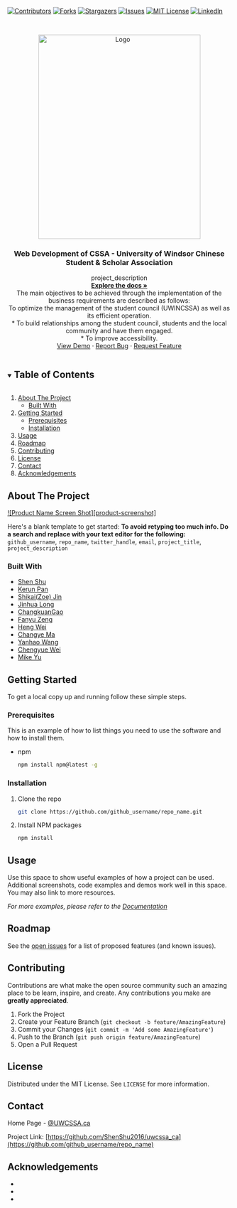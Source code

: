 <!--
*** Thanks for checking out the Best-README-Template. If you have a suggestion
*** that would make this better, please fork the repo and create a pull request
*** or simply open an issue with the tag "enhancement".
*** Thanks again! Now go create something AMAZING! :D
***
***
***
*** To avoid retyping too much info. Do a search and replace for the following:
*** github_username, repo_name, twitter_handle, email, project_title, project_description
-->



<!-- PROJECT SHIELDS -->
<!--
*** I'm using markdown "reference style" links for readability.
*** Reference links are enclosed in brackets [ ] instead of parentheses ( ).
*** See the bottom of this document for the declaration of the reference variables
*** for contributors-url, forks-url, etc. This is an optional, concise syntax you may use.
*** https://www.markdownguide.org/basic-syntax/#reference-style-links
-->
[![Contributors][contributors-shield]][contributors-url]
[![Forks][forks-shield]][forks-url]
[![Stargazers][stars-shield]][stars-url]
[![Issues][issues-shield]][issues-url]
[![MIT License][license-shield]][license-url]
[![LinkedIn][linkedin-shield]][linkedin-url]



<!-- PROJECT LOGO -->
<br />
<p align="center">
  <a href="https://github.com/github_username/repo_name">
    <img src="https://user-images.githubusercontent.com/21266146/127352310-1b20acac-c326-421d-8fd0-0c7e94f484e3.PNG" alt="Logo" width="365" height="460">
    
  </a>
  
  
  <h3 align="center">Web Development of CSSA - University of Windsor Chinese Student & Scholar Association</h3>

  <p align="center">
    project_description
    <br />
    <a href="https://github.com/ShenShu2016/uwcssa_ca"><strong>Explore the docs »</strong></a>
    <br />
  <a>The main objectives to be achieved through the implementation of the business requirements are described as follows:</a>
  <br/>
  <a>To optimize the management of the student council (UWINCSSA) as well as its efficient operation. </a>
  <br/>
  <a>* To build relationships among the student council, students and the local community and have them engaged.</a>
  <br/>
  <a>* To improve accessibility.</a>
  <br/>
    <a href="https://uwcssa.ca">View Demo</a>
    ·
    <a href="https://github.com/ShenShu2016/uwcssa_ca/issues">Report Bug</a>
    ·
    <a href="https://github.com/ShenShu2016/uwcssa_ca/issues">Request Feature</a>
  </p>
</p>



<!-- TABLE OF CONTENTS -->
<details open="open">
  <summary><h2 style="display: inline-block">Table of Contents</h2></summary>
  <ol>
    <li>
      <a href="#about-the-project">About The Project</a>
      <ul>
        <li><a href="#built-with">Built With</a></li>
      </ul>
    </li>
    <li>
      <a href="#getting-started">Getting Started</a>
      <ul>
        <li><a href="#prerequisites">Prerequisites</a></li>
        <li><a href="#installation">Installation</a></li>
      </ul>
    </li>
    <li><a href="#usage">Usage</a></li>
    <li><a href="#roadmap">Roadmap</a></li>
    <li><a href="#contributing">Contributing</a></li>
    <li><a href="#license">License</a></li>
    <li><a href="#contact">Contact</a></li>
    <li><a href="#acknowledgements">Acknowledgements</a></li>
  </ol>
</details>



<!-- ABOUT THE PROJECT -->
## About The Project

[![Product Name Screen Shot][product-screenshot]](https://example.com)

Here's a blank template to get started:
**To avoid retyping too much info. Do a search and replace with your text editor for the following:**
`github_username`, `repo_name`, `twitter_handle`, `email`, `project_title`, `project_description`


### Built With

* [Shen Shu](https://shushengacademy.com/zh-hans/)
* [Kerun Pan](https://github.com/KerunPan)
* [Shikai(Zoe) Jin](https://github.com/shikaijin)
* [Jinhua Long](https://github.com/lzg187ljh)
* [ChangkuanGao](https://github.com/gao14o)
* [Fanyu Zeng](https://github.com/CokeUltraman)
* [Heng Wei](https://github.com/theOGcat)
* [Changye Ma](https://github.com/ChangyeMa)
* [Yanhao Wang](https://github.com/DG-xixuan)
* [Chengyue Wei](https://github.com/KevinVVei)
* [Mike Yu](https://github.com/mikezerone)

<!-- GETTING STARTED -->
## Getting Started

To get a local copy up and running follow these simple steps.

### Prerequisites

This is an example of how to list things you need to use the software and how to install them.
* npm
  ```sh
  npm install npm@latest -g
  ```

### Installation

1. Clone the repo
   ```sh
   git clone https://github.com/github_username/repo_name.git
   ```
2. Install NPM packages
   ```sh
   npm install
   ```



<!-- USAGE EXAMPLES -->
## Usage

Use this space to show useful examples of how a project can be used. Additional screenshots, code examples and demos work well in this space. You may also link to more resources.

_For more examples, please refer to the [Documentation](https://example.com)_



<!-- ROADMAP -->
## Roadmap

See the [open issues](https://github.com/github_username/repo_name/issues) for a list of proposed features (and known issues).



<!-- CONTRIBUTING -->
## Contributing

Contributions are what make the open source community such an amazing place to be learn, inspire, and create. Any contributions you make are **greatly appreciated**.

1. Fork the Project
2. Create your Feature Branch (`git checkout -b feature/AmazingFeature`)
3. Commit your Changes (`git commit -m 'Add some AmazingFeature'`)
4. Push to the Branch (`git push origin feature/AmazingFeature`)
5. Open a Pull Request



<!-- LICENSE -->
## License

Distributed under the MIT License. See `LICENSE` for more information.



<!-- CONTACT -->
## Contact

Home Page - [@UWCSSA.ca](https://uwcssa.ca)

Project Link: [https://github.com/ShenShu2016/uwcssa_ca](https://github.com/github_username/repo_name)



<!-- ACKNOWLEDGEMENTS -->
## Acknowledgements

* []()
* []()
* []()





<!-- MARKDOWN LINKS & IMAGES -->
<!-- https://www.markdownguide.org/basic-syntax/#reference-style-links -->
[contributors-shield]: https://img.shields.io/github/contributors/github_username/repo.svg?style=for-the-badge
[contributors-url]: https://github.com/ShenShu2016/uwcssa_ca/graphs/contributors
[forks-shield]: https://img.shields.io/github/forks/ShenShu2016/uwcssa_ca.svg?style=for-the-badge
[forks-url]: https://github.com/ShenShu2016/uwcssa_ca/network/members
[stars-shield]: https://img.shields.io/github/stars/ShenShu2016/uwcssa_ca.svg?style=for-the-badge
[stars-url]: https://github.com/ShenShu2016/uwcssa_ca/stargazers
[issues-shield]: https://img.shields.io/github/issues/ShenShu2016/uwcssa_ca.svg?style=for-the-badge
[issues-url]: https://github.com/ShenShu2016/uwcssa_ca/issues
[license-shield]: https://img.shields.io/github/license/ShenShu2016/uwcssa_ca.svg?style=for-the-badge
[license-url]: https://github.com/ShenShu2016/uwcssa_ca/blob/master/LICENSE.txt
[linkedin-shield]: https://img.shields.io/badge/-LinkedIn-black.svg?style=for-the-badge&logo=linkedin&colorB=555
[linkedin-url]: https://www.linkedin.com/in/shenshu


